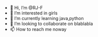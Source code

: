 - 👋 Hi, I’m @RJ-F
- 👀 I’m interested in girls
- 🌱 I’m currently learning java,python
- 💞️ I’m looking to collaborate on blablabla
- 📫 How to reach me noway

<!---
RJ-F/RJ-F is a ✨ special ✨ repository because its `README.md` (this file) appears on your GitHub profile.
You can click the Preview link to take a look at your changes.
--->
